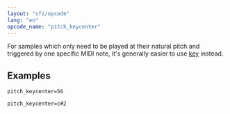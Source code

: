 ```yaml
---
layout: "sfz/opcode"
lang: "en"
opcode_name: "pitch_keycenter"
---
```

For samples which only need to be played at their
natural pitch and triggered by one specific MIDI note, it's generally easier to
use [key](key) instead.

## Examples

```
pitch_keycenter=56

pitch_keycenter=c#2
```
